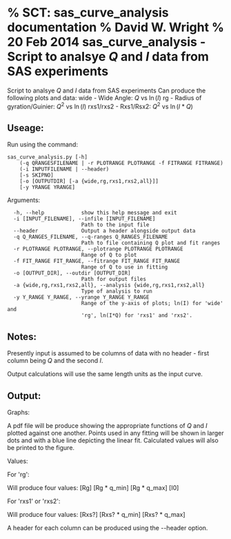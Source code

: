 % SCT: sas_curve_analysis documentation
% David W. Wright
% 20 Feb 2014
sas_curve_analysis - Script to analsye $Q$ and $I$ data from SAS experiments
============================================================================

Script to analsye $Q$ and $I$ data from SAS experiments
Can produce the following plots and data:
wide - Wide Angle: $Q$ vs $\ln(I)$
rg - Radius of gyration/Guinier: $Q^2$ vs $\ln(I)$
rxs1/rxs2 - Rxs1/Rsx2: $Q^2$ vs $\ln(I*Q)$

Useage:
-------

Run using the command:

~~~~~~~
sas_curve_analysis.py [-h]
    (-q QRANGESFILENAME | -r PLOTRANGE PLOTRANGE -f FITRANGE FITRANGE)
    (-i INPUTFILENAME | --header)
    [-s SKIPNO]
    [-o [OUTPUTDIR] [-a {wide,rg,rxs1,rxs2,all}]]
    [-y YRANGE YRANGE]
~~~~~~~

Arguments:

~~~~~~~
  -h, --help            show this help message and exit
  -i [INPUT_FILENAME], --infile [INPUT_FILENAME]
                        Path to the input file
  --header              Output a header alongside output data
  -q Q_RANGES_FILENAME, --q-ranges Q_RANGES_FILENAME
                        Path to file containing Q plot and fit ranges
  -r PLOTRANGE PLOTRANGE, --plotrange PLOTRANGE PLOTRANGE
                        Range of Q to plot
  -f FIT_RANGE FIT_RANGE, --fitrange FIT_RANGE FIT_RANGE
                        Range of Q to use in fitting
  -o [OUTPUT_DIR], --outdir [OUTPUT_DIR]
                        Path for output files
  -a {wide,rg,rxs1,rxs2,all}, --analysis {wide,rg,rxs1,rxs2,all}
                        Type of analysis to run
  -y Y_RANGE Y_RANGE, --yrange Y_RANGE Y_RANGE
                        Range of the y-axis of plots; ln(I) for 'wide' and
                        'rg', ln(I*Q) for 'rxs1' and 'rxs2'.
~~~~~~~

Notes:
------

Presently input is assumed to be columns of data with no header - first column
being $Q$ and the second $I$.

Output calculations will use the same length units as the input curve.

Output:
-------

Graphs:

A pdf file will be produce showing the appropriate functions of $Q$ and $I$ 
plotted against one another. 
Points used in any fitting will be shown in larger dots and with a blue line 
depicting the linear fit.
Calculated values will also be printed to the figure.

Values:

For 'rg':

Will produce four values:
[Rg] [Rg * q_min] [Rg * q_max] [I0]

For 'rxs1' or 'rxs2':

Will produce four values:
[Rxs?] [Rxs? * q_min] [Rxs? * q_max]

A header for each column can be produced using the --header option.
